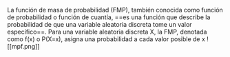 La función de masa de probabilidad (FMP), también conocida como función de probabilidad o función de cuantía, ==es una función que describe la probabilidad de que una variable aleatoria discreta tome un valor específico==. Para una variable aleatoria discreta X, la FMP, denotada como f(x) o P(X=x), asigna una probabilidad a cada valor posible de x
![[mpf.png]]

